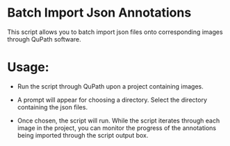 Batch Import Json Annotations
=============================
This script allows you to batch import json files onto corresponding images through QuPath software.

Usage:
======

* Run the script through QuPath upon a project containing images.

* A prompt will appear for choosing a directory. Select the directory containing the json files.

* Once chosen, the script will run. 
While the script iterates through each image in the project, you can monitor the progress of the annotations being imported through the script output box.
